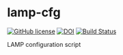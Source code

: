# lamp-cfg

[![GitHub license](https://sinfallas.files.wordpress.com/2016/02/gpl.png)](https://github.com/sinfallas/lamp-cfg/blob/master/LICENSE)
[![DOI](https://zenodo.org/badge/4102/sinfallas/lamp-cfg.svg)](https://zenodo.org/badge/latestdoi/4102/sinfallas/lamp-cfg)
[![Build Status](https://travis-ci.org/sinfallas/lamp-cfg.svg)](https://travis-ci.org/sinfallas/lamp-cfg)

LAMP configuration script
